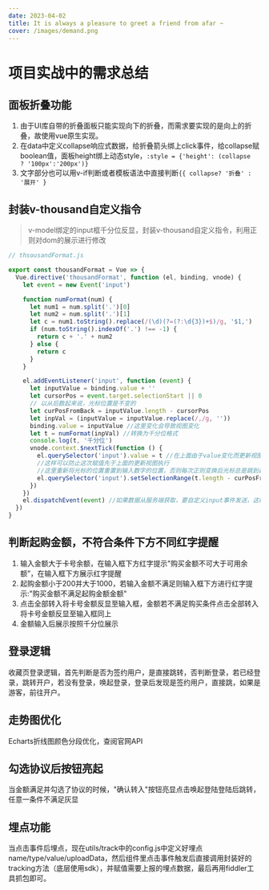 ```yaml
---
date: 2023-04-02
title: It is always a pleasure to greet a friend from afar ~
cover: /images/demand.png
---
```


# 项目实战中的需求总结

## 面板折叠功能  
1. 由于UI库自带的折叠面板只能实现向下的折叠，而需求要实现的是向上的折叠，故使用vue原生实现。  
2. 在data中定义collapse响应式数据，给折叠箭头绑上click事件，给collapse赋boolean值，面板height绑上动态style，`:style = {'height': (collapse  ? '100px':'200px')}`
3. 文字部分也可以用v-if判断或者模板语法中直接判断`{{ collapse? '折叠' : '展开' }`

## 封装v-thousand自定义指令  
> v-model绑定的input框千分位反显，封装v-thousand自定义指令，利用正则对dom的展示进行修改  
```js
// thsousandFormat.js

export const thousandFormat = Vue => {
  Vue.directive('thousandFormat', function (el, binding, vnode) {
    let event = new Event('input')

    function numFormat(num) {
      let num1 = num.split('.')[0]
      let num2 = num.split('.')[1]
      let c = num1.toString().replace(/(\d)(?=(?:\d{3})+$)/g, '$1,')
      if (num.toString().indexOf('.') !== -1) {
        return c + '.' + num2
      } else {
        return c
      }
    }

    el.addEventListener('input', function (event) {
      let inputValue = binding.value + ''
      let cursorPos = event.target.selectionStart || 0
      // 以从后数起来说，光标位置是不变的
      let curPosFromBack = inputValue.length - cursorPos
      let inpVal = (inputValue = inputValue.replace(/,/g, ''))
      binding.value = inputValue //这里变化会导致视图变化
      let t = numFormat(inpVal) //转换为千分位格式
      console.log(t, '千分位')
      vnode.context.$nextTick(function () {
        el.querySelector('input').value = t //在上面由于value变化而更新视图后，再赋值给input.value,
        //这样可以防止这次赋值先于上面的更新视图执行
        //这里重新将光标的位置重置到输入数字的位置，否则每次正则变换后光标总是跳到最后
        el.querySelector('input').setSelectionRange(t.length - curPosFromBack, t.length - curPosFromBack)
      })
    })
    el.dispatchEvent(event) //如果数据从服务端获取，要自定义input事件发送，这样才能触发上面绑定的事件处理方法，使数据一进入输入框里面变成千分位格式
  })
}
```

## 判断起购金额，不符合条件下方不同红字提醒
1. 输入金额大于卡号余额，在输入框下方红字提示"购买金额不可大于可用余额”，在输入框下方展示红字提醒  
2. 起购金额小于200并大于1000，若输入金额不满足则输入框下方进行红字提示:"购买金额不满足起购金额金额"  
3. 点击全部转入将卡号金额反显至输入框，金额若不满足购买条件点击全部转入将卡号金额反显至输入框同上  
4. 金额输入后展示按照千分位展示

## 登录逻辑  
收藏页登录逻辑，首先判断是否为签约用户，是直接跳转，否判断登录，若已经登录，跳转开户，若没有登录，唤起登录，登录后发现是签约用户，直接跳，如果是游客，前往开户。

## 走势图优化  
Echarts折线图颜色分段优化，查阅官网API

## 勾选协议后按钮亮起  
当金额满足并勾选了协议的时候，"确认转入"按钮亮显点击唤起登陆登陆后跳转，任意一条件不满足灰显

## 埋点功能  
当点击事件后埋点，现在utils/track中的config.js中定义好埋点name/type/value/uploadData，然后组件里点击事件触发后直接调用封装好的tracking方法（底层使用sdk），并赋值需要上报的埋点数据，最后再用fiddler工具抓包即可。